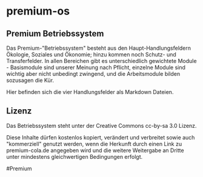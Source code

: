 premium-os
==========

## Premium Betriebssystem

Das Premium-"Betriebssystem" besteht aus den Haupt-Handlungsfeldern Ökologie, Soziales und Ökonomie; hinzu kommen noch Schutz- und Transferfelder. In allen Bereichen gibt es unterschiedlich gewichtete Module - Basismodule sind unserer Meinung nach Pflicht, einzelne Module sind wichtig aber nicht unbedingt zwingend, und die Arbeitsmodule bilden sozusagen die Kür.


Hier befinden sich die vier Handlungsfelder als Markdown Dateien. 


## Lizenz

Das Betriebssystem steht unter der Creative Commons cc-by-sa 3.0 Lizenz.

Diese Inhalte dürfen kostenlos kopiert, verändert und verbreitet sowie auch "kommerziell" genutzt werden, wenn die Herkunft durch einen Link zu premium-cola.de angegeben wird und die weitere Weitergabe an Dritte unter mindestens gleichwertigen Bedingungen erfolgt.

#Premium